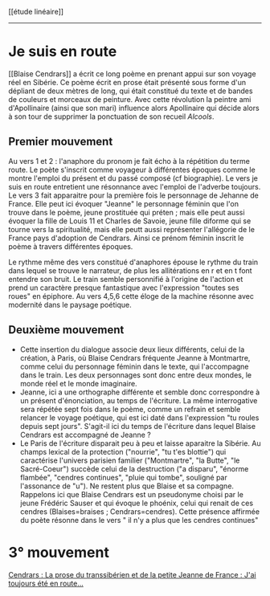 [[étude linéaire]] 
___
# Je suis en route
[[Blaise Cendrars]] a écrit ce long poème en prenant appui sur son voyage réel en Sibérie. Ce poème écrit en prose était présenté sous forme d'un dépliant de deux mètres de long, qui était constitué du texte et de bandes de couleurs et morceaux de peinture.
Avec cette révolution la peintre ami d'Apollinaire (ainsi que son mari) influence alors Apollinaire qui décide alors à son tour de supprimer la ponctuation de son recueil *Alcools*. 
## Premier mouvement
Au vers 1 et 2 : l'anaphore du pronom je fait écho à la répétition du terme route. Le poète s'inscrit comme voyageur à différentes époques comme le montre l'emploi du présent et du passé composé (cf biographie).
Le vers je suis en route entretient une résonnance avec l'emploi de l'adverbe toujours. 
Le vers 3 fait apparaitre pour la première fois le personnage de Jehanne de France. Elle peut ici évoquer "Jeanne" le personnage féminin que l'on trouve dans le poème, jeune prostituée qui préten ; mais elle peut aussi évoquer la fille de Louis 11 et Charles de Savoie, jeune fille diforme qui se tourne vers la spiritualité, mais elle peutt aussi représenter l'allégorie de le France pays d'adoption de Cendrars. Ainsi ce prénom féminin inscrit le poème à travers différentes époques. 

Le rythme même des vers constitué d'anaphores  épouse le rythme du train dans lequel se trouve le narrateur, de plus les allitérations en r et en t font entendre son bruit. Le train semble personnifié à l'origine de l'action et prend un caractère presque fantastique avec l'expression "toutes ses roues" en épiphore. Au vers 4,5,6 cette éloge de la machine résonne avec modernité dans le paysage poétique.
## Deuxième mouvement
- Cette insertion du dialogue associe deux lieux différents, celui de la création, à Paris, où Blaise Cendrars fréquente Jeanne à Montmartre, comme celui du personnage féminin dans le texte, qui l'accompagne dans le train. Les deux personnages sont donc entre deux mondes, le monde réel et le monde imaginaire. 
- Jeanne, ici a une orthographe différente et semble donc correspondre à un présent d'énonciation, au temps de l'écriture. La même interrogative sera répétée sept fois dans le poème, comme un refrain et semble relancer le voyage poétique, qui est ici daté dans l'expression "tu roules depuis sept jours". S'agit-il ici du temps de l'écriture dans lequel Blaise Cendrars est accompagné de Jeanne ? 
- Le Paris de l'écriture disparait peu à peu et laisse aparaitre la Sibérie. Au champs lexical de la protection ("nourrie", "tu t'es blottie") qui caractérise l'univers parisien familier ("Montmartre", "la Butte", "le Sacré-Coeur") succède celui de la destruction ("a disparu", "énorme flambée", "cendres continues", "pluie qui tombe", souligné par l'assonance de "u"). Ne restent plus que Blaise et sa compagne. Rappelons ici que Blaise Cendrars est un pseudonyme choisi par le jeune Frédéric Sauser et qui évoque le phoénix, celui qui renait de ces cendres (Blaises=braises ; Cendrars=cendres). Cette présence affirmée du poète résonne dans le vers " il n'y a plus que les cendres continues"
# 3° mouvement
[Cendrars : La prose du transsibérien et de la petite Jeanne de France : J'ai toujours été en route...](https://www.bacfrancais.com/bac_francais/560-cendrars-prose-transsiberien-en-route.php)
  